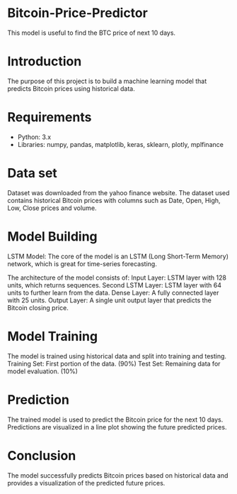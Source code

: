 # Bitcoin-Price-Predictor
This model is useful to find the BTC price of next 10 days. 

# Introduction
The purpose of this project is to build a machine learning model that predicts Bitcoin prices using historical data.

# Requirements
- Python: 3.x
- Libraries: numpy, pandas, matplotlib, keras, sklearn, plotly, mplfinance

# Data set
Dataset was downloaded from the yahoo finance website.
The dataset used contains historical Bitcoin prices with columns such as Date, Open, High, Low, Close prices and volume.

# Model Building
LSTM Model: The core of the model is an LSTM (Long Short-Term Memory) network, which is great for time-series forecasting.

The architecture of the model consists of:
      Input Layer: LSTM layer with 128 units, which returns sequences.
      Second LSTM Layer: LSTM layer with 64 units to further learn from the data.
      Dense Layer: A fully connected layer with 25 units.
      Output Layer: A single unit output layer that predicts the Bitcoin closing price.

# Model Training
The model is trained using historical data and split into training and testing.
Training Set: First portion of the data. (90%)
Test Set: Remaining data for model evaluation. (10%)

# Prediction
The trained model is used to predict the Bitcoin price for the next 10 days.
Predictions are visualized in a line plot showing the future predicted prices.

# Conclusion
The model successfully predicts Bitcoin prices based on historical data and provides a visualization of the predicted future prices.
